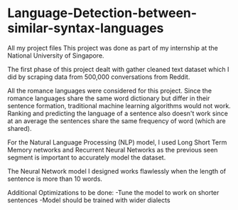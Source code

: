 # Language-Detection-between-similar-syntax-languages
All my project files
This project was done as part of my internship at the National University of Singapore.

The first phase of this project dealt with gather cleaned text dataset which I did by scraping data from 500,000 conversations from Reddit.

All the romance languages were considered for this project.
Since the romance languages share the same word dictionary but differ in their sentence formation, traditional machine learning algorithms would not work.
Ranking and predicting the language of a sentence also doesn't work since at an average the sentences share the same frequency of word (which are shared).

For the Natural Language Processing (NLP) model, I used Long Short Term Memory networks and Recurrent Neural Networks as the previous seen segment is important to accurately model the dataset.


The Neural Network model I designed works flawlessly when the length of sentence is more than 10 words.

Additional Optimizations to be done:
-Tune the model to work on shorter sentences
-Model should be trained with wider dialects
